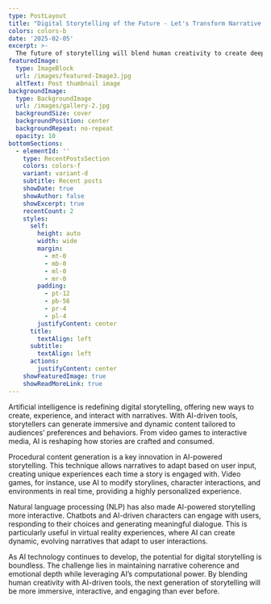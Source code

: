 ```yaml
---
type: PostLayout
title: "Digital Storytelling of the Future - Let's Transform Narrative Design"
colors: colors-b
date: '2025-02-05'
excerpt: >-
  The future of storytelling will blend human creativity to create deeply immersive digital experiences.
featuredImage:
  type: ImageBlock
  url: /images/featured-Image3.jpg
  altText: Post thumbnail image
backgroundImage:
  type: BackgroundImage
  url: /images/gallery-2.jpg
  backgroundSize: cover
  backgroundPosition: center
  backgroundRepeat: no-repeat
  opacity: 10
bottomSections:
  - elementId: ''
    type: RecentPostsSection
    colors: colors-f
    variant: variant-d
    subtitle: Recent posts
    showDate: true
    showAuthor: false
    showExcerpt: true
    recentCount: 2
    styles:
      self:
        height: auto
        width: wide
        margin:
          - mt-0
          - mb-0
          - ml-0
          - mr-0
        padding:
          - pt-12
          - pb-56
          - pr-4
          - pl-4
        justifyContent: center
      title:
        textAlign: left
      subtitle:
        textAlign: left
      actions:
        justifyContent: center
    showFeaturedImage: true
    showReadMoreLink: true
---
```


Artificial intelligence is redefining digital storytelling, offering new ways to create, experience, and interact with narratives. With AI-driven tools, storytellers can generate immersive and dynamic content tailored to audiences’ preferences and behaviors. From video games to interactive media, AI is reshaping how stories are crafted and consumed.

Procedural content generation is a key innovation in AI-powered storytelling. This technique allows narratives to adapt based on user input, creating unique experiences each time a story is engaged with. Video games, for instance, use AI to modify storylines, character interactions, and environments in real time, providing a highly personalized experience.

Natural language processing (NLP) has also made AI-powered storytelling more interactive. Chatbots and AI-driven characters can engage with users, responding to their choices and generating meaningful dialogue. This is particularly useful in virtual reality experiences, where AI can create dynamic, evolving narratives that adapt to user interactions.

As AI technology continues to develop, the potential for digital storytelling is boundless. The challenge lies in maintaining narrative coherence and emotional depth while leveraging AI’s computational power. By blending human creativity with AI-driven tools, the next generation of storytelling will be more immersive, interactive, and engaging than ever before.
